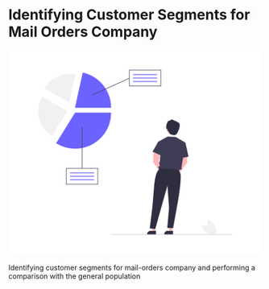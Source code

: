 # Identifying Customer Segments for Mail Orders Company
![](images/cover.png)

Identifying customer segments for mail-orders company and performing a comparison with the general population
